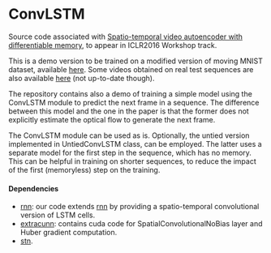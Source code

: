 # ConvLSTM

Source code associated with [Spatio-temporal video autoencoder with differentiable memory](http://arxiv.org/abs/1511.06309), to appear in ICLR2016 Workshop track. 

This is a demo version to be trained on a modified version of moving MNIST dataset, available [here](http://mi.eng.cam.ac.uk/~vp344/). Some videos obtained on real test sequences are also available [here](http://mi.eng.cam.ac.uk/~vp344/) (not up-to-date though). 

The repository contains also a demo of training a simple model using the ConvLSTM module to predict the next frame in a sequence. The difference between this model and the one in the paper is that the former does not explicitly estimate the optical flow to generate the next frame. 

The ConvLSTM module can be used as is. Optionally, the untied version implemented in UntiedConvLSTM class, can be employed. The latter uses a separate model for the first step in the sequence, which has no memory. This can be helpful in training on shorter sequences, to reduce the impact of the first (memoryless) step on the training.  
 
#### Dependencies
* [rnn](https://github.com/Element-Research/rnn): our code extends [rnn](https://github.com/Element-Research/rnn) by providing a spatio-temporal convolutional version of LSTM cells.
* [extracunn](https://github.com/viorik/extracunn): contains cuda code for SpatialConvolutionalNoBias layer and Huber gradient computation.
* [stn](https://github.com/qassemoquab/stnbhwd).


 

